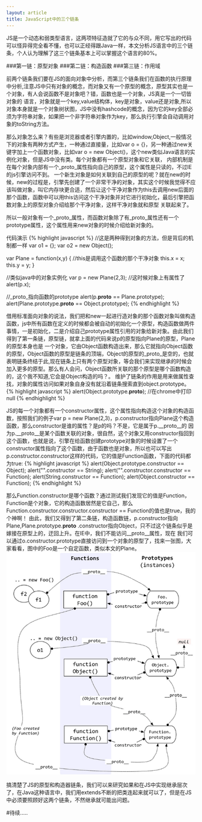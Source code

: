 ```yaml
---
layout: article
title: JavaScript中的三个链条
---
```


JS是一个动态和弱类型语言，这两项特征造就了它的与众不同，用它写出的代码可以怪异得完全看不懂，也可以正经得跟Java一样，本文分析JS语言中的三个链条，个人认为理解了这三个链条基本上可以掌握这个语言的80%。

###第一链：原型对象
###第二链：构造函数
###第三链：作用域

前两个链条我们要在JS的面向对象中分析，而第三个链条我们在函数的执行原理中分析,注意JS中只有对象的概念，而对象又有一个原型的概念，原型其实也是一个对象，有人会说函数不是对象吧？错，函数也是一个对象，JS真是一个一切皆对象的
语言，对象就是一个key,value结构体，key是对象，value还是对象,所以对象本身就是一个对象树状图，JS中没有hashcode的概念，因为它的key全部必须为字符串对象，如果把一个非字符串对象作为key，那么执行引擎会自动调用对象的toString方法。

那么对象怎么来？有些是浏览器或者引擎内置的，比如window,Object,一般情况下的对象有两种方式产生，一种通过直接量，比如var o = {}，另一种通过new关键字加上一个函数对象，比如var o = new Object()，这个new类似Java语言的实例化对象，但是JS中没有类。每个对象都有一个原型对象和它关联，
内部机制是在每个对象内部有一个_proto_属性指向自己的原型，这个属性是只读的，不过IE的js引擎访问不到。
一个新生对象是如何关联到自己的原型的呢？就在new的时候，new的过程是，引擎先创建了一个非常干净的对象，其实这个时候我觉得不应该叫做对象，叫它内存块更合适，然后让这个干净对象作为this去调用new后面的那个函数，函数中可以用this访问这个干净对象并对它进行初始化，最后引擎把函数对象上的原型对象介绍给那个干净对象，这样干净对象就和原型
关联起来了。

所以一般对象有一个_proto_属性，而函数对象除了有_proto_属性还有一个prototype属性，这个属性用来new对象的时候介绍给新对象的。

代码演示
{% highlight javascript %}
//这是两种得到对象的方法，但是背后的机制都一样
var o1 = {};
var o2 = new Object();

var Plane = function(x,y) {
    //this是调用这个函数的那个干净对象
    this.x = x;
    this.y = y;
}

//类似java中的对象实例化
var p = new Plane(2,3);
//这时候对象上有属性了
alert(p.x);

//_proto_指向函数的prototype
alert(p.__proto__ == Plane.prototype);
alert(Plane.prototype.__proto__ == Object.prototype);
{% endhighlight %}

借用标准面向对象的说法，我们把和new一起进行造对象的那个函数对象叫做构造函数，js中所有函数在定义的时候都会被自动的初始化一个原型，构造函数做两件事情，一是初始化，二是介绍自己prototype属性引用的对象给新对象。由此我们得到了第一条链，原型链，就拿上面的代码来说p的原型指向Plane的原型，Plane的原型本身也是
一个对象，它由Object函数构造出来，那么它就指向Object函数的原型，Object函数的原型是链条的顶端，Object的原型的_proto_是空的，也就表明链条终结于此,现在链条上只有两个原型对象，等会我们来实现继承的时候会加入更多的原型。那么有人会问，Object函数所关联的那个原型是哪个函数构造的，这个我不知道,它会是Object构造的吗？。
维护了链条的作用是用来做属性查找，对象的属性访问如果对象自身没有就沿着链条搜索直到object.prototype。
{% highlight javascript %}
alert(Object.prototype.__proto__); //在chrome中打印null
{% endhighlight %}


JS的每一个对象都有一个constructor属性，这个属性指向构造这个对象的构造函数，按照我们的例子var p = new Plane(2,3)，p.constructor指向Plane这个构造函数，那么constructor是谁的属性？是p的吗？不是，它是属于p.__proto__的
因为p.__proto__是某个函数关联的对象，很自然，这个对象又用constructor指回到这个函数，也就是说，引擎在给函数创建prototype对象的时候设置了一个constructor属性指向了这个函数，由于函数也是对象，所以也可以写出p.constructor.constructor这样的代码，它的值是Function函数，下面的代码都为true:
{% highlight javascript %}
alert(Object.prototype.constructor == Object);
alert("".constructor == String);
alert("".constructor.constructor == Function);
alert(String.constructor == Function);
alert(Object.constructor == Function);
{% endhighlight %}

那么Function.constructor是哪个函数？通过测试我们发现它的值是Function，Function是个对象，它的构造函数居然是它自己，那么Function.constructor.constructor.constructor == Function的值也是true，我的个神啊！
由此，我们又得到了第二条链，构造函数链，p.constructor指向Plane,Plane.prototype.__proto__ .constructor指向Object，只不过这个链条似乎是嫁接在原型上的，迂回上升。在IE中，我们不能访问__proto__属性，现在
我们可以通过o.constructor.prototype直接访问到一个对象的原型了，找来一张图，大家看看，图中的Foo是一个自定函数，类似本文的Plane。
![js原型](/images/prototype.png)


搞清楚了JS的原型和构造器链条，我们可以来研究如果和在JS中实现继承层次了，在Java这种语言中，我们用extends不断的把类连起来就可以了，但是在JS中必须要照顾好这两个链条，不然继承就可能出问题。

#待续.....





